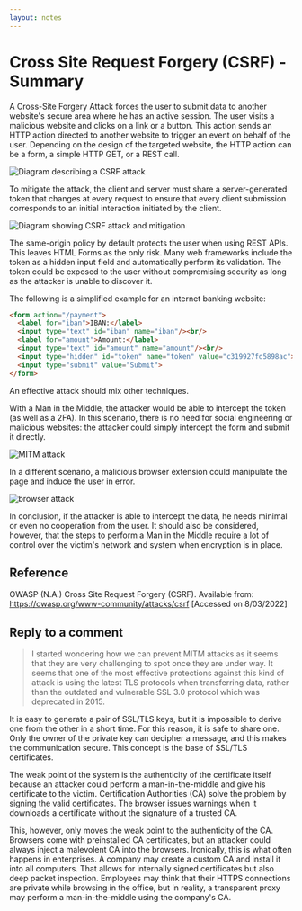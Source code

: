 ```yaml
---
layout: notes
---
```

# Cross Site Request Forgery (CSRF) - Summary

A Cross-Site Forgery Attack forces the user to submit data to another website's secure area where he has an active session. The user visits a malicious website and clicks on a link or a button. This action sends an HTTP action directed to another website to trigger an event on behalf of the user. Depending on the design of the targeted website, the HTTP action can be a form, a simple HTTP GET, or a REST call.

<img src="01-csrf-attack.png" alt="Diagram describing a CSRF attack" class="img-responsive"/>

To mitigate the attack, the client and server must share a server-generated token that changes at every request to ensure that every client submission corresponds to an initial interaction initiated by the client.

<img src="02-csrf-prevention.png" alt="Diagram showing CSRF attack and mitigation" class="img-responsive"/>

The same-origin policy by default protects the user when using REST APIs. This leaves HTML Forms as the only risk. Many web frameworks include the token as a hidden input field and automatically perform its validation. The token could be exposed to the user without compromising security as long as the attacker is unable to discover it.

The following is a simplified example for an internet banking website:

```html
<form action="/payment">
  <label for="iban">IBAN:</label>
  <input type="text" id="iban" name="iban"/><br/>
  <label for="amount">Amount:</label>
  <input type="text" id="amount" name="amount"/><br/>
  <input type="hidden" id="token" name="token" value="c319927fd5898ac">
  <input type="submit" value="Submit">
</form>
```

An effective attack should mix other techniques.

With a Man in the Middle, the attacker would be able to intercept the token (as well as a 2FA). In this scenario, there is no need for social engineering or malicious websites: the attacker could simply intercept the form and submit it directly.

<img src="csrf-attack-1.png" alt="MITM attack" class="img-responsive"/>

In a different scenario, a malicious browser extension could manipulate the page and induce the user in error.

<img src="csrf-attack-2.png" alt="browser attack" class="img-responsive"/>

In conclusion, if the attacker is able to intercept the data, he needs minimal or even no cooperation from the user. It should also be considered, however, that the steps to perform a Man in the Middle require a lot of control over the victim's network and system when encryption is in place.


## Reference

OWASP (N.A.) Cross Site Request Forgery (CSRF). Available from: https://owasp.org/www-community/attacks/csrf [Accessed on 8/03/2022]

## Reply to a comment

> I started wondering how we can prevent MITM attacks as it seems that they are very challenging to spot once they are under way. It seems that one of the most effective protections against this kind of attack is using the latest TLS protocols when transferring data, rather than the outdated and vulnerable SSL 3.0 protocol which was deprecated in 2015.

It is easy to generate a pair of SSL/TLS keys, but it is impossible to derive one from the other in a short time. For this reason, it is safe to share one. Only the owner of the private key can decipher a message, and this makes the communication secure. This concept is the base of SSL/TLS certificates.

The weak point of the system is the authenticity of the certificate itself because an attacker could perform a man-in-the-middle and give his certificate to the victim. Certification Authorities (CA) solve the problem by signing the valid certificates. The browser issues warnings when it downloads a certificate without the signature of a trusted CA.

This, however, only moves the weak point to the authenticity of the CA. Browsers come with preinstalled CA certificates, but an attacker could always inject a malevolent CA into the browsers. Ironically, this is what often happens in enterprises. A company may create a custom CA and install it into all computers. That allows for internally signed certificates but also deep packet inspection. Employees may think that their HTTPS connections are private while browsing in the office, but in reality, a transparent proxy may perform a man-in-the-middle using the company's CA.
